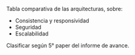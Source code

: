 Tabla comparativa de las arquitecturas, sobre:
- Consistencia y responsividad
- Seguridad
- Escalabilidad

Clasificar según 5° paper del informe de avance.
